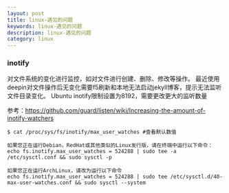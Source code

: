 ```yaml
---
layout: post
title: linux-遇见的问题
keywords: linux-遇见的问题
description: linux-遇见的问题
category: linux
---
```



### inotify

对文件系统的变化进行监控，如对文件进行创建、删除、修改等操作。
最近使用deepin对文件操作后无变化需要f5刷新和本地无法启动jekyll博客，提示无法监听文件目录变化。
Ubuntu inotify限制设置为8192，需要更改更大的监听数量

参考：https://github.com/guard/listen/wiki/Increasing-the-amount-of-inotify-watchers
```
$ cat /proc/sys/fs/inotify/max_user_watches #查看默认数值

如果您正在运行Debian，RedHat或其他类似的Linux发行版，请在终端中运行以下命令：
echo fs.inotify.max_user_watches = 524288 | sudo tee -a /etc/sysctl.conf && sudo sysctl -p

如果您正在运行ArchLinux，请改为运行以下命令
echo fs.inotify.max_user_watches = 524288 | sudo tee /etc/sysctl.d/40-max-user-watches.conf && sudo sysctl --system
```